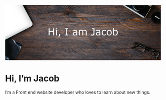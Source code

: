 <img src="https://github.com/transformerjnm/transformerjnm/blob/master/computer-desk-with-tech-items.webp" alt="A computer desk with tech items">

# Hi, I’m Jacob #

I’m a Front end website developer who loves to learn about new things.

